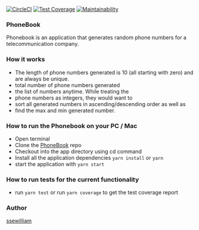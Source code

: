 [![CircleCI](https://circleci.com/gh/ssewilliam/javascript_playground_1.svg?style=svg)](https://circleci.com/gh/ssewilliam/javascript_playground_1) [![Test Coverage](https://api.codeclimate.com/v1/badges/0223c337e4cf6366d12f/test_coverage)](https://codeclimate.com/github/ssewilliam/javascript_playground_1/test_coverage) [![Maintainability](https://api.codeclimate.com/v1/badges/0223c337e4cf6366d12f/maintainability)](https://codeclimate.com/github/ssewilliam/javascript_playground_1/maintainability)

### PhoneBook

Phonebook is an application that generates random phone numbers for a telecommunication company.

### How it works

- The length of phone numbers generated is 10  (all starting with zero) and are always be unique.
- total number of phone numbers generated
- the list of numbers anytime. While treating the 
- phone numbers as integers, they would want to 
- sort all generated numbers in ascending/descending order as well as 
- find the max and min generated number.

### How to run the Phonebook on your PC / Mac

- Open terminal
- Clone the [PhoneBook](https://github.com/ssewilliam/javascript_playground_1.git) repo
- Checkout into the app directory using cd command
- Install all the application dependencies ```yarn install``` or ```yarn```
- start the application with ```yarn start```

### How to run tests for the current functionality

- run ```yarn test``` or run ```yarn coverage``` to get the test coverage report

### Author

[ssewilliam](https://github.com/ssewilliam)
